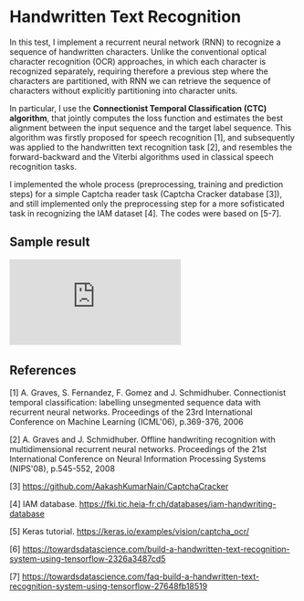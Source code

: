 # Handwritten Text Recognition

In this test, I implement a recurrent neural network (RNN) to recognize a sequence of handwritten characters. Unlike the conventional optical character recognition (OCR) approaches, in which each character is recognized separately, requiring therefore a previous step where  the characters are partitioned, with RNN we can retrieve the sequence of characters without explicitly partitioning into character units.

In particular, I use the **Connectionist Temporal Classification (CTC) algorithm**, that jointly computes the loss function and estimates the best alignment between the input sequence and the target label sequence. This algorithm was firstly proposed for speech recognition [1], and subsequently was applied to the handwritten text recognition task [2], and resembles the forward-backward and the Viterbi algorithms used in classical speech recognition tasks.

I implemented the whole process (preprocessing, training and prediction steps) for a simple Captcha reader task (Captcha Cracker database [3]), and still implemented only the preprocessing step for a more sofisticated task in recognizing the IAM dataset [4]. The codes were based on [5-7].

## Sample result

![alt text](https://github.com/ryuuji06/handwritten-text-recognition/blob/main/ex_hist.pdf?raw=true)

## References

[1] A. Graves, S. Fernandez, F. Gomez and J. Schmidhuber. Connectionist temporal classification: labelling unsegmented sequence data with recurrent neural networks. Proceedings of the 23rd International Conference on Machine Learning (ICML'06), p.369-376, 2006

[2] A. Graves and J. Schmidhuber. Offline handwriting recognition with multidimensional recurrent neural networks. Proceedings of the 21st International Conference on Neural Information Processing Systems (NIPS'08), p.545-552, 2008

[3] https://github.com/AakashKumarNain/CaptchaCracker

[4] IAM database. https://fki.tic.heia-fr.ch/databases/iam-handwriting-database

[5] Keras tutorial. https://keras.io/examples/vision/captcha_ocr/

[6] https://towardsdatascience.com/build-a-handwritten-text-recognition-system-using-tensorflow-2326a3487cd5

[7] https://towardsdatascience.com/faq-build-a-handwritten-text-recognition-system-using-tensorflow-27648fb18519
